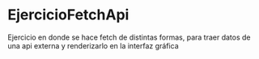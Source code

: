 # EjercicioFetchApi
Ejercicio en donde se hace fetch de distintas formas, para traer datos de una api externa y renderizarlo en la interfaz gráfica
